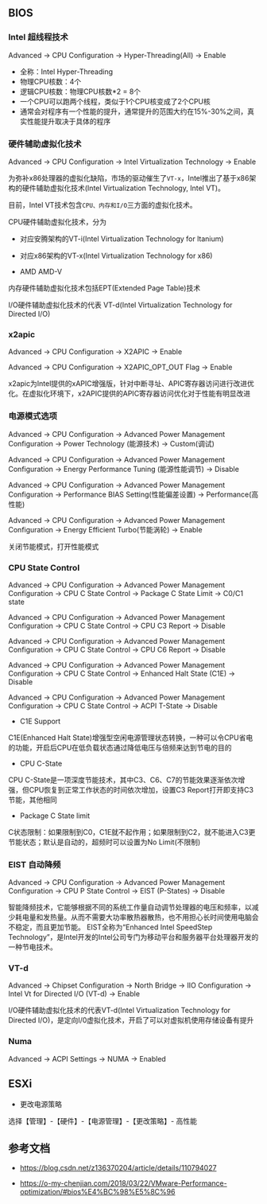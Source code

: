 ## BIOS

### Intel 超线程技术

Advanced -> CPU Configuration -> Hyper-Threading(All) -> Enable

- 全称：Intel Hyper-Threading
- 物理CPU核数：4个
- 逻辑CPU核数：物理CPU核数*2 = 8个
- 一个CPU可以跑两个线程，类似于1个CPU核变成了2个CPU核
- 通常会对程序有一个性能的提升，通常提升的范围大约在15%-30%之间，真实性能提升取决于具体的程序

### 硬件辅助虚拟化技术

Advanced -> CPU Configuration -> Intel Virtualization Technology -> Enable

为弥补x86处理器的虚拟化缺陷，市场的驱动催生了`VT-x`，Intel推出了基于x86架构的硬件辅助虚拟化技术(Intel Virtualization Technology, Intel VT)。

目前，Intel VT技术包含`CPU、内存和I/O`三方面的虚拟化技术。

CPU硬件辅助虚拟化技术，分为

- 对应安腾架构的VT-i(Intel Virtualization Technology for ltanium)

- 对应x86架构的VT-x(Intel Virtualization Technology for x86)

- AMD AMD-V

内存硬件辅助虚拟化技术包括EPT(Extended Page Table)技术

I/O硬件辅助虚拟化技术的代表 VT-d(Intel Virtualization Technology for Directed I/O)

###  x2apic

Advanced -> CPU Configuration -> X2APIC -> Enable

Advanced -> CPU Configuration -> X2APIC_OPT_OUT Flag -> Enable

x2apic为Intel提供的xAPIC增强版，针对中断寻址、APIC寄存器访问进行改进优化。在虚拟化环境下，x2APIC提供的APIC寄存器访问优化对于性能有明显改进

### 电源模式选项

Advanced -> CPU Configuration -> Advanced Power Management Configuration -> Power Technology (能源技术)  -> Custom(调试)

Advanced -> CPU Configuration -> Advanced Power Management Configuration -> Energy Performance Tuning (能源性能调节)   -> Disable

Advanced -> CPU Configuration -> Advanced Power Management Configuration -> Performance BIAS Setting(性能偏差设置)  -> Performance(高性能)

Advanced -> CPU Configuration -> Advanced Power Management Configuration -> Energy Efficient Turbo(节能涡轮)  -> Enable

关闭节能模式，打开性能模式

### CPU State Control

Advanced -> CPU Configuration -> Advanced Power Management Configuration -> CPU C State Control   -> Package C State Limit -> C0/C1 state

Advanced -> CPU Configuration -> Advanced Power Management Configuration -> CPU C State Control   -> CPU C3 Report -> Disable

Advanced -> CPU Configuration -> Advanced Power Management Configuration -> CPU C State Control   -> CPU C6 Report -> Disable

Advanced -> CPU Configuration -> Advanced Power Management Configuration -> CPU C State Control   -> Enhanced Halt State (C1E)   -> Disable

Advanced -> CPU Configuration -> Advanced Power Management Configuration -> CPU C State Control   -> ACPI T-State   -> Disable

- C1E Support

C1E(Enhanced Halt State)增强型空闲电源管理状态转换，一种可以令CPU省电的功能，开启后CPU在低负载状态通过降低电压与倍频来达到节电的目的

- CPU C-State

CPU C-State是一项深度节能技术，其中C3、C6、C7的节能效果逐渐依次增强，但CPU恢复到正常工作状态的时间依次增加，设置C3 Report打开即支持C3节能，其他相同

- Package C State limit

C状态限制：如果限制到C0，C1E就不起作用；如果限制到C2，就不能进入C3更节能状态；默认是自动的，超频时可以设置为No Limit(不限制)

### EIST 自动降频

Advanced -> CPU Configuration -> Advanced Power Management Configuration -> CPU P State Control -> EIST (P-States) -> Disable

智能降频技术，它能够根据不同的系统工作量自动调节处理器的电压和频率，以减少耗电量和发热量。从而不需要大功率散热器散热，也不用担心长时间使用电脑会不稳定，而且更加节能。 EIST全称为“Enhanced Intel SpeedStep Technology”，是Intel开发的Intel公司专门为移动平台和服务器平台处理器开发的一种节电技术。

### VT-d

Advanced -> Chipset Configuration -> North Bridge -> IIO Configuration -> Intel Vt for Directed I/O (VT-d) -> Enable

I/O硬件辅助虚拟化技术的代表VT-d(Intel Virtualization Technology for Directed I/O)，是定向I/0虚拟化技术，开启了可以对虚拟机使用存储设备有提升

### Numa

Advanced -> ACPI Settings -> NUMA -> Enabled

## ESXi

- 更改电源策略

选择【管理】-【硬件】-【电源管理】-【更改策略】- 高性能

## 参考文档

- <https://blog.csdn.net/z136370204/article/details/110794027>

- <https://o-my-chenjian.com/2018/03/22/VMware-Performance-optimization/#bios%E4%BC%98%E5%8C%96>
